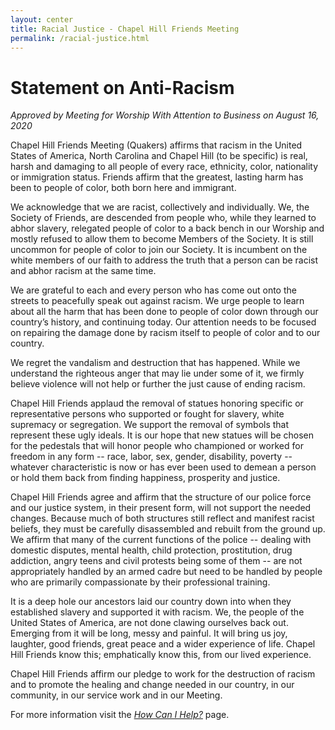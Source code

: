 ```yaml
---
layout: center
title: Racial Justice - Chapel Hill Friends Meeting
permalink: /racial-justice.html
---
```


# Statement on Anti-Racism

*Approved by Meeting for Worship With Attention to Business on August 16, 2020*

Chapel Hill Friends Meeting (Quakers) affirms that racism in the United States
of America, North Carolina and Chapel Hill (to be specific) is real, harsh and
damaging to all people of every race, ethnicity, color, nationality or
immigration status. Friends affirm that the greatest, lasting harm has been to
people of color, both born here and immigrant.

We acknowledge that we are racist, collectively and individually. We, the
Society of Friends, are descended from people who, while they learned to abhor
slavery, relegated people of color to a back bench in our Worship and mostly
refused to allow them to become Members of the Society. It is still uncommon
for people of color to join our Society. It is incumbent on the white members
of our faith to address the truth that a person can be racist and abhor racism
at the same time.

We are grateful to each and every person who has come out onto the streets to
peacefully speak out against racism. We urge people to learn about all the harm
that has been done to people of color down through our country’s history, and
continuing today. Our attention needs to be focused on repairing the damage
done by racism itself to people of color and to our country.

We regret the vandalism and destruction that has happened. While we understand
the righteous anger that may lie under some of it, we firmly believe violence
will not help or further the just cause of ending racism.

Chapel Hill Friends applaud the removal of statues honoring specific or
representative persons who supported or fought for slavery, white supremacy or
segregation. We support the removal of symbols that represent these ugly
ideals. It is our hope that new statues will be chosen for the pedestals that
will honor people who championed or worked for freedom in any form -- race,
labor, sex, gender, disability, poverty -- whatever characteristic is now or has
ever been used to demean a person or hold them back from finding happiness,
prosperity and justice.

Chapel Hill Friends agree and affirm that the structure of our police force and
our justice system, in their present form, will not support the needed changes.
Because much of both structures still reflect and manifest racist beliefs, they
must be carefully disassembled and rebuilt from the ground up. We affirm that
many of the current functions of the police -- dealing with domestic disputes,
mental health, child protection, prostitution, drug addiction, angry teens and
civil protests being some of them -- are not appropriately handled by an armed
cadre but need to be handled by people who are primarily compassionate by their
professional training.

It is a deep hole our ancestors laid our country down into when they established
slavery and supported it with racism. We, the people of the United States of
America, are not done clawing ourselves back out. Emerging from it will be
long, messy and painful. It will bring us joy, laughter, good friends, great
peace and a wider experience of life. Chapel Hill Friends know this;
emphatically know this, from our lived experience.

Chapel Hill Friends affirm our pledge to work for the destruction of racism and
to promote the healing and change needed in our country, in our community, in
our service work and in our Meeting.

<div class="text-center">
  <p>For more information visit the
    <a href="/how-can-i-help.html"><em>How Can I Help?</em></a> page.
  </p>
</div>

